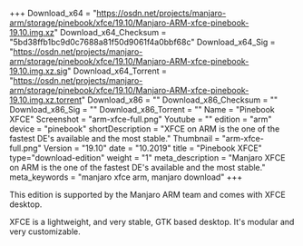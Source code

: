 +++
Download_x64 = "https://osdn.net/projects/manjaro-arm/storage/pinebook/xfce/19.10/Manjaro-ARM-xfce-pinebook-19.10.img.xz"
Download_x64_Checksum = "5bd38ffb1bc9d0c7688a81f50d9061f4a0bbf68c"
Download_x64_Sig = "https://osdn.net/projects/manjaro-arm/storage/pinebook/xfce/19.10/Manjaro-ARM-xfce-pinebook-19.10.img.xz.sig"
Download_x64_Torrent = "https://osdn.net/projects/manjaro-arm/storage/pinebook/xfce/19.10/Manjaro-ARM-xfce-pinebook-19.10.img.xz.torrent"
Download_x86 = ""
Download_x86_Checksum = ""
Download_x86_Sig = ""
Download_x86_Torrent = ""
Name = "Pinebook XFCE"
Screenshot = "arm-xfce-full.png"
Youtube = ""
edition = "arm"
device = "pinebook"
shortDescription = "XFCE on ARM is the one of the fastest DE's available and the most stable."
Thumbnail = "arm-xfce-full.png"
Version = "19.10"
date = "10.2019"
title = "Pinebook XFCE"
type="download-edition"
weight = "1"
meta_description = "Manjaro XFCE on ARM is the one of the fastest DE's available and the most stable."
meta_keywords = "manjaro xfce arm, manjaro download"
+++

This edition is supported by the Manjaro ARM team and comes with XFCE desktop.

XFCE is a lightweight, and very stable, GTK based desktop. It's modular and very customizable.

